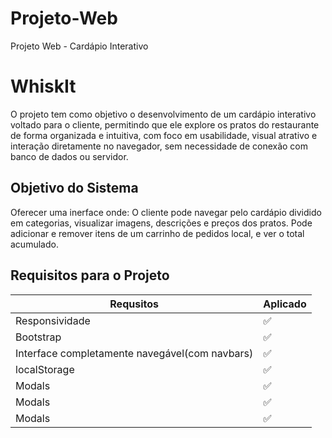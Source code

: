 # Projeto-Web
Projeto Web - Cardápio Interativo
# WhiskIt
O projeto tem como objetivo o desenvolvimento de um cardápio interativo voltado para o cliente, permitindo que ele explore os pratos do restaurante de forma organizada e intuitiva, com foco em usabilidade, visual atrativo e interação diretamente no navegador, sem necessidade de conexão com banco de dados ou servidor.

## Objetivo do Sistema
Oferecer uma inerface onde:
O cliente pode navegar pelo cardápio dividido em categorias, visualizar imagens, descrições e preços dos pratos.
Pode adicionar e remover itens de um carrinho de pedidos local, e ver o total acumulado.

## Requisitos para o Projeto
| Requsitos | Aplicado |
|--------- |--------- |
| Responsividade  | ✅ | 
| Bootstrap  | ✅ |
| Interface completamente navegável(com navbars)  | ✅ |
| localStorage  | ✅ |
| Modals  | ✅ |
| Modals  | ✅ |
| Modals  | ✅ |